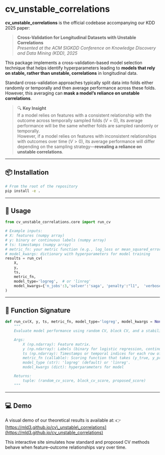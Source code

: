 # cv_unstable_correlations

**cv_unstable_correlations** is the official codebase accompanying our KDD 2025 paper:

> **Cross-Validation for Longitudinal Datasets with Unstable Correlations**  
> *Presented at the ACM SIGKDD Conference on Knowledge Discovery and Data Mining (KDD), 2025*

This package implements a cross-validation-based model selection technique that helps identify hyperparameters leading to **models that rely on stable, rather than unstable, correlations** in longitudinal data.

Standard cross-validation approaches typically split data into folds either randomly or temporally and then average performance across these folds.  However, this averaging can **mask a model’s reliance on unstable correlations**.

> 🔍 **Key Insight**  
> If a model relies on features with a consistent relationship with the outcome across temporally sampled folds ($V = 0$), its average performance will be the same whether folds are sampled randomly or temporally.  
> However, if a model relies on features with inconsistent relationships with outcomes over time ($V > 0$), its average performance will differ depending on the sampling strategy—**revealing a reliance on unstable correlations**.

---

## 📦 Installation

```bash
# From the root of the repository
pip install -e .
````

---

## 🚀 Usage

```python
from cv_unstable_correlations.core import run_cv

# Example inputs:
# X: features (numpy array)
# y: binary or continuous labels (numpy array)
# ts: timestamps (numpy array)
# metric_fn: your metric function (e.g., log_loss or mean_squared_error)
# model_kwargs: dictionary with hyperparameters for model training
results = run_cv(
    X,
    y,
    ts,
    metric_fn,
    model_type='logreg',  # or 'linreg'
    model_kwargs={'n_jobs':3,'solver':'saga', 'penalty':"l1",  'verbose':True, 'random_state':0, 'C':1e-3}
)
```

---

## 🧠 Function Signature

```python
def run_cv(X, y, ts, metric_fn, model_type='logreg', model_kwargs = None):
    """
    Evaluate model performance using random CV, block CV, and a stability-aware CV approach.

    Args:
        X (np.ndarray): Feature matrix.
        y (np.ndarray): Labels (binary for logistic regression, continuous for linear regression).
        ts (np.ndarray): Timestamps or temporal indices for each row of X.
        metric_fn (callable): Scoring function that takes (y_true, y_pred).
        model_type (str): 'logreg' (default) or 'linreg'.
        model_kwargs (dict): hyperparameters for model

    Returns:
        tuple: (random_cv_score, block_cv_score, proposed_score)
    """
```

---

## 💻 Demo

A visual demo of our theoretical results is available at:
👉 [https://mld3.github.io/cv\_unstable\_correlations](https://mld3.github.io/cv_unstable_correlations)

This interactive site simulates how standard and proposed CV methods behave when feature–outcome relationships vary over time.

